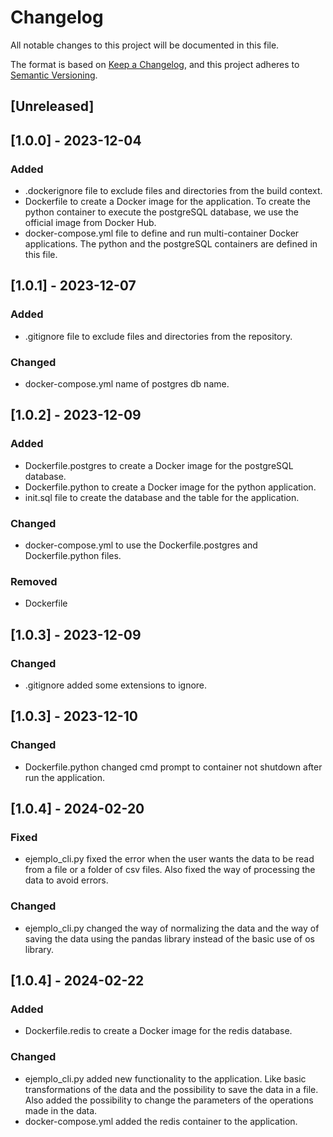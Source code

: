 # Changelog

All notable changes to this project will be documented in this file.

The format is based on [Keep a Changelog](https://keepachangelog.com/en/1.0.0/),
and this project adheres to [Semantic Versioning](https://semver.org/spec/v2.0.0.html).

## [Unreleased]

## [1.0.0] - 2023-12-04

### Added

- .dockerignore file to exclude files and directories from the build context.
- Dockerfile to create a Docker image for the application. To create the python container to execute the postgreSQL database, we use the official image from Docker Hub.
- docker-compose.yml file to define and run multi-container Docker applications. The python and the postgreSQL containers are defined in this file.

## [1.0.1] - 2023-12-07

### Added

- .gitignore file to exclude files and directories from the repository.

### Changed

- docker-compose.yml name of postgres db name.

## [1.0.2] - 2023-12-09

### Added

- Dockerfile.postgres to create a Docker image for the postgreSQL database.
- Dockerfile.python to create a Docker image for the python application.
- init.sql file to create the database and the table for the application.

### Changed

- docker-compose.yml to use the Dockerfile.postgres and Dockerfile.python files.

### Removed

- Dockerfile

## [1.0.3] - 2023-12-09

### Changed

- .gitignore added some extensions to ignore.

## [1.0.3] - 2023-12-10

### Changed

- Dockerfile.python changed cmd prompt to container not shutdown after run the application.

## [1.0.4] - 2024-02-20

### Fixed

- ejemplo_cli.py fixed the error when the user wants the data to be read from a file or a folder of csv files. Also fixed the way of processing the data to avoid errors.

### Changed

- ejemplo_cli.py changed the way of normalizing the data and the way of saving the data using the pandas library instead of the basic use of os library.

## [1.0.4] - 2024-02-22

### Added

- Dockerfile.redis to create a Docker image for the redis database.

### Changed

- ejemplo_cli.py added new functionality to the application. Like basic transformations of the data and the possibility to save the data in a file. Also added the possibility to change the parameters of the operations made in the data.
- docker-compose.yml added the redis container to the application.
